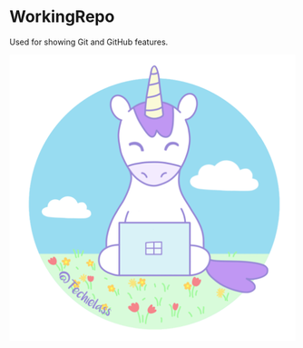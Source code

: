 # WorkingRepo
Used for showing Git and GitHub features. 



<picture>
  <source media="(prefers-color-scheme: dark)" srcset="https://github.com/weeyin83/WorkingRepo/blob/main/with-techielass-handle.png">
  <img alt="Shows a unicorn with a computer." src="https://github.com/weeyin83/WorkingRepo/blob/main/with-twitter-handle-purple.png">
</picture>
